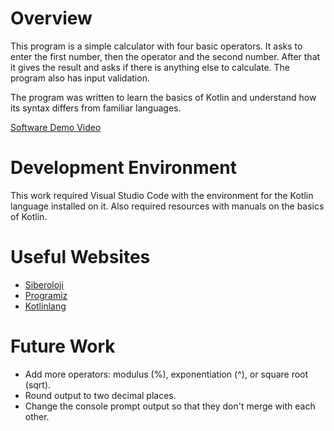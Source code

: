 # Overview

This program is a simple calculator with four basic operators. It asks to enter the first number, then the operator and the second number. After that it gives the result and asks if there is anything else to calculate. The program also has input validation.

The program was written to learn the basics of Kotlin and understand how its syntax differs from familiar languages.

[Software Demo Video](https://youtu.be/k-HoVBWj8QE)

# Development Environment

This work required Visual Studio Code with the environment for the Kotlin language installed on it.
Also required resources with manuals on the basics of Kotlin.

# Useful Websites

- [Siberoloji](https://www.siberoloji.com/kotlin-programming-docs/)
- [Programiz](https://www.programiz.com/kotlin-programming)
- [Kotlinlang](https://kotlinlang.org/)

# Future Work

- Add more operators: modulus (%), exponentiation (^), or square root (sqrt).
- Round output to two decimal places.
- Change the console prompt output so that they don't merge with each other.

